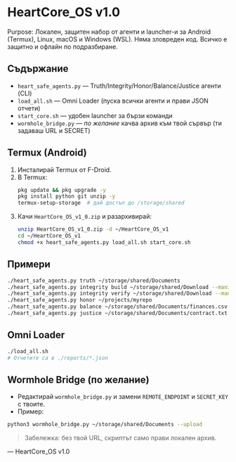 # HeartCore_OS v1.0

Purpose: Локален, защитен набор от агенти и launcher-и за Android (Termux), Linux, macOS и Windows (WSL). Няма зловреден код. Всичко е защитно и офлайн по подразбиране.

## Съдържание
- `heart_safe_agents.py` — Truth/Integrity/Honor/Balance/Justice агенти (CLI)
- `load_all.sh` — Omni Loader (пуска всички агенти и прави JSON отчети)
- `start_core.sh` — удобен launcher за бързи команди
- `wormhole_bridge.py` — *по желание* качва архив към твой сървър (ти задаваш URL и SECRET)

## Termux (Android)
1. Инсталирай Termux от F-Droid.
2. В Termux:
   ```bash
   pkg update && pkg upgrade -y
   pkg install python git unzip -y
   termux-setup-storage  # дай достъп до /storage/shared
   ```
3. Качи `HeartCore_OS_v1_0.zip` и разархивирай:
   ```bash
   unzip HeartCore_OS_v1_0.zip -d ~/HeartCore_OS_v1
   cd ~/HeartCore_OS_v1
   chmod +x heart_safe_agents.py load_all.sh start_core.sh
   ```

## Примери
```bash
./heart_safe_agents.py truth ~/storage/shared/Documents
./heart_safe_agents.py integrity build ~/storage/shared/Download --manifest manifest.json
./heart_safe_agents.py integrity verify ~/storage/shared/Download --manifest manifest.json
./heart_safe_agents.py honor ~/projects/myrepo
./heart_safe_agents.py balance ~/storage/shared/Documents/finances.csv
./heart_safe_agents.py justice ~/storage/shared/Documents/contract.txt
```

## Omni Loader
```bash
./load_all.sh
# Отчетите са в ./reports/*.json
```

## Wormhole Bridge (по желание)
- Редактирай `wormhole_bridge.py` и замени `REMOTE_ENDPOINT` и `SECRET_KEY` с твоите.
- Пример:
```bash
python3 wormhole_bridge.py ~/storage/shared/Documents --upload
```
> Забележка: без твой URL, скриптът само прави локален архив.

— HeartCore_OS v1.0
